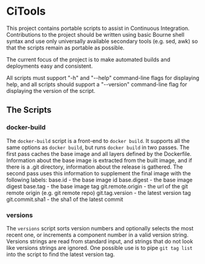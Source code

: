 # CiTools

This project contains portable scripts to assist in Continuous Integration.
Contributions to the project should be written using basic Bourne shell syntax
and use only universally available secondary tools  (e.g. sed, awk) so that
the scripts remain as portable as possible.

The current focus of the project is to make automated builds and deployments
easy and consistent.

All scripts must support "-h" and "--help" command-line flags for displaying
help, and all scripts should support a "--version" command-line flag for
displaying the version of the script.

## The Scripts

### docker-build

The `docker-build` script is a front-end to `docker build`. It supports all
the same options as `docker build`, but runs `docker build` in two passes.
The first pass caches the base image and all layers defined by the Dockerfile.
Information about the base image is extracted from the built image, and if
there is a .git directory, information about the release is gathered. The
second pass uses this information to supplement the final image with the
following labels:
  base.id           - the base image id
  base.digest       - the base image digest
  base.tag          - the base image tag
  git.remote.origin - the url of the git remote origin (e.g. git remote repo)
  git.tag.version   - the latest version tag
  git.commit.sha1   - the sha1 of the latest commit

### versions

The `versions` script sorts version numbers and optionally selects the most
recent one, or increments a component number in a valid version string.
Versions strings are read from standard input, and strings that do not look
like versions strings are ignored. One possible use is to pipe `git tag list`
into the script to find the latest version tag.




